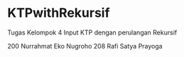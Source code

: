 # KTPwithRekursif
Tugas Kelompok 4 Input KTP dengan perulangan Rekursif

200 Nurrahmat Eko Nugroho
208 Rafi Satya Prayoga 
